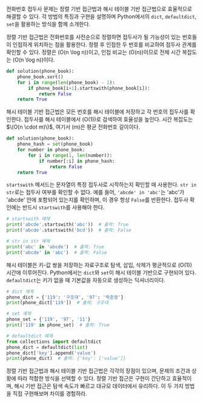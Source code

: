 
전화번호 접두사 문제는 정렬 기반 접근법과 해시 테이블 기반 접근법으로 효율적으로 해결할 수 있다. 각 방법의 특징과 구현을 설명하며 Python에서의 `dict`, `defaultdict`, `set`을 활용하는 방식을 함께 소개한다.

정렬 기반 접근법은 전화번호를 사전순으로 정렬하면 접두사가 될 가능성이 있는 번호들이 인접하게 위치하는 점을 활용한다. 정렬 후 인접한 두 번호를 비교하여 접두사 관계를 확인할 수 있다. 정렬은 \(O(n \log n)\)이고, 인접 비교는 \(O(n)\)이므로 전체 시간 복잡도는 \(O(n \log n)\)이다.

```python
def solution(phone_book):
    phone_book.sort()
    for i in range(len(phone_book) - 1):
        if phone_book[i+1].startswith(phone_book[i]):
            return False
    return True
```

해시 테이블 기반 접근법은 모든 번호를 해시 테이블에 저장하고 각 번호의 접두사를 확인한다. 접두사를 해시 테이블에서 \(O(1)\)로 검색하여 효율성을 높인다. 시간 복잡도는 $\(O(n \cdot m)\)$, 여기서 \(m\)은 평균 전화번호 길이이다.

```python
def solution(phone_book):
    phone_hash = set(phone_book)
    for number in phone_book:
        for i in range(1, len(number)):
            if number[:i] in phone_hash:
                return False
    return True
```

`startswith` 메서드는 문자열이 특정 접두사로 시작하는지 확인할 때 사용한다. `str in str`로는 접두사 여부를 확인할 수 없다. 예를 들어, `'abcde' in 'abc'`는 'abc'가 'abcde' 안에 포함되어 있는지를 확인하며, 이 경우 항상 `False`를 반환한다. 접두사 확인에는 반드시 `startswith`를 사용해야 한다.

```python
# startswith 예제
print('abcde'.startswith('abc'))  # 출력: True
print('abcde'.startswith('bcd'))  # 출력: False

# str in str 예제
print('abc' in 'abcde')  # 출력: True
print('abcde' in 'abc')  # 출력: False
```

해시 테이블은 키-값 쌍을 저장하는 자료구조로 탐색, 삽입, 삭제가 평균적으로 \(O(1)\) 시간에 이루어진다. Python에서는 `dict`와 `set`이 해시 테이블 기반으로 구현되어 있다. `defaultdict`는 키가 없을 때 기본값을 자동으로 생성하는 딕셔너리이다.

```python
# dict 예제
phone_dict = {'119': '구조대', '97': '박준영'}
print(phone_dict['119'])  # 출력: 구조대

# set 예제
phone_set = {'119', '97', '11'}
print('119' in phone_set)  # 출력: True

# defaultdict 예제
from collections import defaultdict
phone_dict = defaultdict(list)
phone_dict['key'].append('value')
print(phone_dict)  # 출력: {'key': ['value']}
```

정렬 기반 접근법과 해시 테이블 기반 접근법은 각각의 장점이 있으며, 문제의 조건과 상황에 따라 적합한 방식을 선택할 수 있다. 정렬 기반 접근은 구현이 간단하고 효율적이며, 해시 기반 접근은 탐색 속도가 빠르고 대규모 데이터에서 유리하다. 이 두 가지 방법을 직접 구현해보며 차이를 경험하라.
